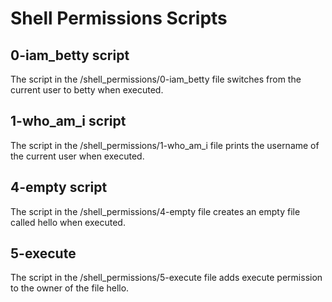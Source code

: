 # Shell Permissions Scripts

## 0-iam_betty script

The script in the /shell_permissions/0-iam_betty file switches from the current user to betty when executed.

## 1-who_am_i script

The script in the /shell_permissions/1-who_am_i file prints the username of the current user when executed.

## 4-empty script

The script in the /shell_permissions/4-empty file creates an empty file called hello when executed.

## 5-execute

The script in the /shell_permissions/5-execute file adds execute permission to the owner of the file hello.
